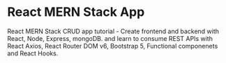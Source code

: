 # React MERN Stack App

React MERN Stack CRUD app tutorial - Create frontend and backend with React, Node, Express, mongoDB. and learn to consume REST APIs with React Axios, React Router DOM v6, Bootstrap 5, Functional componenets and React Hooks.

